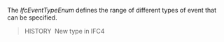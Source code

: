﻿The _IfcEventTypeEnum_ defines the range of different types of event that can be specified.

> HISTORY&nbsp; New type in IFC4